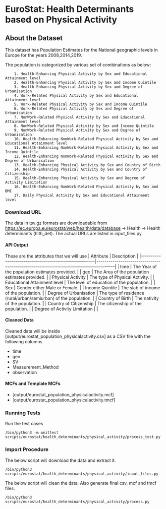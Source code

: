# EuroStat: Health Determinants based on Physical Activity

## About the Dataset
This dataset has Population Estimates for the National geographic levels in Europe for the years 2008,2014,2019.

The population is categorized by various set of combinations as below:
        
        1. Health-Enhancing Physical Activity by Sex and Educational Attainment level
        2. Health-Enhancing Physical Activity by Sex and Income Quintile
        3. Health-Enhancing Physical Activity by Sex and Degree of Urbanisation
        4. Work-Related Physical Activity by Sex and Educational Attainment level
        5. Work-Related Physical Activity by Sex and Income Quintile
        6. Work-Related Physical Activity by Sex and Degree of Urbanisation
        7. NonWork-Related Physical Activity by Sex and Educational Attainment level
        8. NonWork-Related Physical Activity by Sex and Income Quintile
        9. NonWork-Related Physical Activity by Sex and Degree of Urbanisation
        10. Health-Enhancing NonWork-Related Physical Activity by Sex and Educational Attainment level
        11. Health-Enhancing NonWork-Related Physical Activity by Sex and Income Quintile
        12. Health-Enhancing NonWork-Related Physical Activity by Sex and Degree of Urbanisation
        13. Health-Enhancing Physical Activity by Sex and Country of Birth
        14. Health-Enhancing Physical Activity by Sex and Country of Citizenship
        15. Health-Enhancing Physical Activity by Sex and Degree of Activity Limitation
        16. Health-Enhancing NonWork-Related Physical Activity by Sex and BMI
        17. Daily Physical Activity by Sex and Educational Attainment level
        

### Download URL
The data in tsv.gz formats are downloadable from https://ec.europa.eu/eurostat/web/health/data/database -> 	Health -> Health determinants (hlth_det).
The actual URLs are listed in input_files.py.


#### API Output
These are the attributes that we will use
| Attribute      					| Description                                                 				|
|-------------------------------------------------------|---------------------------------------------------------------------------------------|
| time       					| The Year of the population estimates provided. 				|
| geo       					| The Area of the population estimates provided. 				|
| Physical Activity   				| The type of Physical Activity. 						|
| Educational Attainment level   	| The level of education of the population.  |
| Sex   				| Gender either Male or Female. 							|
| Income Quintile 				| The slab of income of the population.						|
| Degree of Urbanisation   				| The type of residence (rural/urban/semiurban) of the population.					|
| Country of Birth   				| The nativity of the population.						|
| Country of Citizenship   				| The citizenship of the population.						|
| Degree of Activity Limitation   				|  							|




#### Cleaned Data
Cleaned data will be inside [output/eurostat_population_physicalactivity.csv] as a CSV file with the following columns.

- time
- geo
- SV
- Measurement_Method
- observation



#### MCFs and Template MCFs
- [output/eurostat_population_physicalactivity.mcf]
- [output/eurostat_population_physicalactivity.tmcf]

### Running Tests

Run the test cases

`/bin/python3 -m unittest scripts/eurostat/health_determinants/physical_activity/process_test.py`




### Import Procedure

The below script will download the data and extract it.

`/bin/python3 scripts/eurostat/health_determinants/physical_activity/input_files.py`

The below script will clean the data, Also generate final csv, mcf and tmcf files.

`/bin/python3 scripts/eurostat/health_determinants/physical_activity/process.py`
